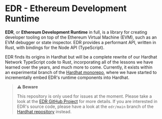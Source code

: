 # EDR - Ethereum Development Runtime

**EDR**, or **Ethereum Development Runtime** in full, is a library for creating developer tooling on top of the Ethereum Virtual Machine (EVM), such as an EVM debugger or state inspector.
EDR provides a performant API, written in Rust, with bindings for the Node API (TypeScript).

EDR finds its origins in Hardhat but will be a complete rewrite of our Hardhat Network TypeScript code to Rust, incorporating all of the lessons we have learned over the years, and much more to come.
Currently, it exists within an experimental branch of the [Hardhat monorepo](https://github.com/NomicFoundation/hardhat/tree/edr/main/), where we have started to incrementally embed EDR's runtime components into Hardhat.

> **⚠️ Beware**
>
> This repository is only used for issues at the moment. Please take a look at the [EDR GitHub Project](https://github.com/orgs/NomicFoundation/projects/3) for more details.
> If you are interested in EDR's source code, please have a look at the `edr/main` branch of the [Hardhat repository](https://github.com/NomicFoundation/hardhat/tree/edr/main/) instead.
